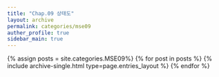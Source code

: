 ```yaml
---
title: "Chap.09 상태도"
layout: archive
permalink: categories/mse09
auther_profile: true
sidebar_main: true
---
```


{% assign posts = site.categories.MSE09%}
{% for post in posts %} {% include archive-single.html type=page.entries_layout %} {% endfor %}
